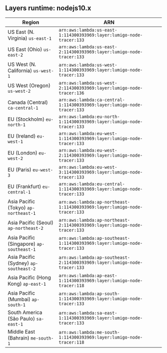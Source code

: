 Layers runtime: nodejs10.x
----
| Region | ARN |
| --- | --- |
|US East (N. Virginia)  `us-east-1`|`arn:aws:lambda:us-east-1:114300393969:layer:lumigo-node-tracer:133`|
|US East (Ohio)  `us-east-2`|`arn:aws:lambda:us-east-2:114300393969:layer:lumigo-node-tracer:133`|
|US West (N. California)  `us-west-1`|`arn:aws:lambda:us-west-1:114300393969:layer:lumigo-node-tracer:133`|
|US West (Oregon)  `us-west-2`|`arn:aws:lambda:us-west-2:114300393969:layer:lumigo-node-tracer:136`|
|Canada (Central)  `ca-central-1`|`arn:aws:lambda:ca-central-1:114300393969:layer:lumigo-node-tracer:133`|
|EU (Stockholm)  `eu-north-1`|`arn:aws:lambda:eu-north-1:114300393969:layer:lumigo-node-tracer:133`|
|EU (Ireland)  `eu-west-1`|`arn:aws:lambda:eu-west-1:114300393969:layer:lumigo-node-tracer:133`|
|EU (London)  `eu-west-2`|`arn:aws:lambda:eu-west-2:114300393969:layer:lumigo-node-tracer:133`|
|EU (Paris)  `eu-west-3`|`arn:aws:lambda:eu-west-3:114300393969:layer:lumigo-node-tracer:133`|
|EU (Frankfurt)  `eu-central-1`|`arn:aws:lambda:eu-central-1:114300393969:layer:lumigo-node-tracer:133`|
|Asia Pacific (Tokyo)  `ap-northeast-1`|`arn:aws:lambda:ap-northeast-1:114300393969:layer:lumigo-node-tracer:133`|
|Asia Pacific (Seoul)  `ap-northeast-2`|`arn:aws:lambda:ap-northeast-2:114300393969:layer:lumigo-node-tracer:133`|
|Asia Pacific (Singapore)  `ap-southeast-1`|`arn:aws:lambda:ap-southeast-1:114300393969:layer:lumigo-node-tracer:133`|
|Asia Pacific (Sydney)  `ap-southeast-2`|`arn:aws:lambda:ap-southeast-2:114300393969:layer:lumigo-node-tracer:133`|
|Asia Pacific (Hong Kong)  `ap-east-1`|`arn:aws:lambda:ap-east-1:114300393969:layer:lumigo-node-tracer:118`|
|Asia Pacific (Mumbai)  `ap-south-1`|`arn:aws:lambda:ap-south-1:114300393969:layer:lumigo-node-tracer:133`|
|South America (São Paulo)  `sa-east-1`|`arn:aws:lambda:sa-east-1:114300393969:layer:lumigo-node-tracer:133`|
|Middle East (Bahrain)  `me-south-1`|`arn:aws:lambda:me-south-1:114300393969:layer:lumigo-node-tracer:118`|
